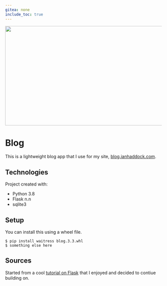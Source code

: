 ```yaml
---
gitea: none
include_toc: true
---
```

<p align="center">
  <img  width="551" height="320" src="http://gitea.ianhaddock.org/ian/blog/raw/branch/main/README_image.jpg">
</p>

# Blog
This is a lightweight blog app that I use for my site, [blog.ianhaddock.com][1]. 

## Technologies
Project created with:
* Python 3.8
* Flask n.n
* sqlite3

## Setup
You can install this using a wheel file.

```
$ pip install waitress blog.3.3.whl
$ something else here
```

## Sources
Started from a cool [tutorial on Flask][1] that I enjoyed and decided to contiue building on. 


[1]: https://blog.ianhaddock.com
[2]: https://flask.palletsprojects.com/en/2.2.x/tutorial/ 
